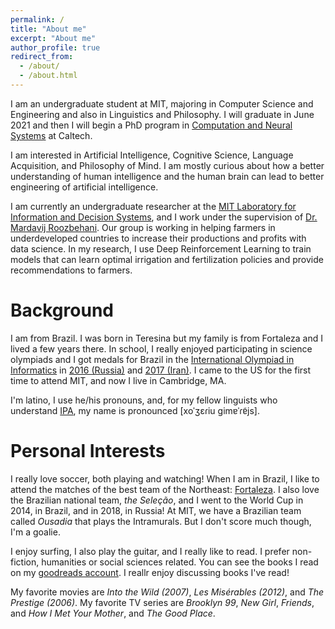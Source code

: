 ```yaml
---
permalink: /
title: "About me"
excerpt: "About me"
author_profile: true
redirect_from: 
  - /about/
  - /about.html
---
```


I am an undergraduate student at MIT, majoring in
Computer Science and Engineering and also in Linguistics
and Philosophy. I will graduate in June 2021 and then 
I will begin a PhD program in [Computation and Neural
Systems](https://www.cns.caltech.edu) at Caltech.

I am interested in Artificial Intelligence, Cognitive 
Science, Language Acquisition, and Philosophy of Mind.
I am mostly curious about how a better 
understanding of human intelligence and the human
brain can lead to better engineering of 
artificial intelligence.

I am currently an undergraduate researcher at the [MIT
Laboratory for Information and Decision Systems](https://lids.mit.edu), 
and I work under the supervision of [Dr. Mardavij 
Roozbehani](https://idss.mit.edu/staff/mardavij-roozbehani/).
Our group is working in helping farmers in
underdeveloped countries to increase their productions
and profits with data science. In my research, I use 
Deep Reinforcement Learning to train models that can
learn optimal irrigation and fertilization policies and
provide recommendations to farmers.

Background
======
I am from Brazil. I was born in Teresina but my family 
is from Fortaleza and I lived a few years there. In 
school, I really enjoyed participating in science 
olympiads and I got medals for Brazil in the 
[International Olympiad in Informatics](ioinformatics.org)
in [2016 (Russia)](http://stats.ioinformatics.org/delegations/BRA/2016) and 
[2017 (Iran)](http://stats.ioinformatics.org/delegations/BRA/2017). I came to the
US for the first time to attend MIT, and now I live in
Cambridge, MA. 

I'm latino, I use he/his pronouns, and, for my fellow 
linguists who understand [IPA](https://www.ipachart.com), my name is pronounced
[xoˈʒɛɾiu ɡimɐˈɾɐ̃js].

Personal Interests
======
I really love soccer, both playing and watching! When I
am in Brazil, I like to attend the matches of the best
team of the Northeast: [Fortaleza](https://twitter.com/FortalezaEC?s=20).
I also love the Brazilian national team, *the Seleção*, 
and I went to the World Cup in 2014, in Brazil, and in
2018, in Russia! At MIT, we have a Brazilian team called
*Ousadia* that plays the Intramurals. But I don't score 
much though, I'm a goalie.

I enjoy surfing, I also play the guitar, and I really 
like to read. I prefer non-fiction, humanities or 
social sciences related.
You can see the books I read on my [goodreads account](https://www.goodreads.com/user/show/102475638-rogerio-guimaraes-junior).
I reallr enjoy discussing books I've read!

My favorite movies are *Into the Wild (2007)*, *Les 
Misérables (2012)*, and *The Prestige (2006)*. My 
favorite TV series are *Brooklyn 99*, *New Girl*, *Friends*,
and *How I Met Your Mother*, and *The Good Place*.